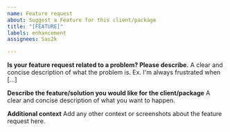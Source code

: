 ```yaml
---
name: Feature request
about: Suggest a Feature for this client/package
title: "[FEATURE]"
labels: enhancement
assignees: Sas2k

---
```


**Is your feature request related to a problem? Please describe.**
A clear and concise description of what the problem is. Ex. I'm always frustrated when [...]

**Describe the feature/solution you would like for the client/package**
A clear and concise description of what you want to happen.

**Additional context**
Add any other context or screenshots about the feature request here.